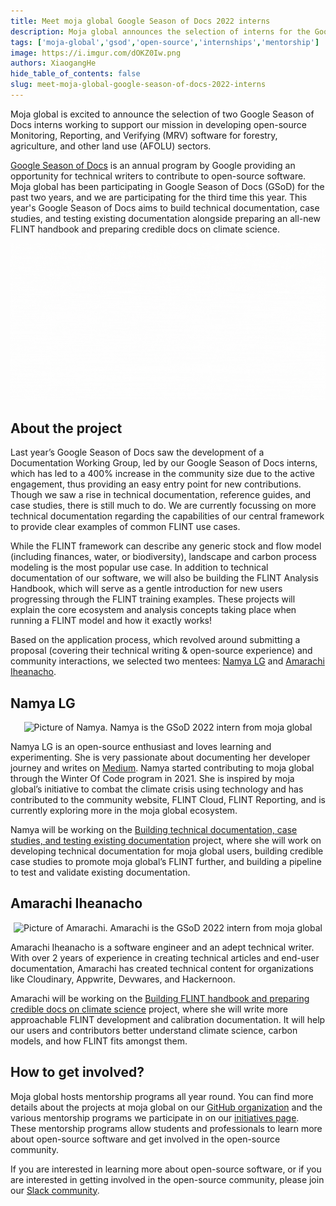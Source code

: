 ```yaml
---
title: Meet moja global Google Season of Docs 2022 interns
description: Moja global announces the selection of interns for the Google Season of Docs 2022.
tags: ['moja-global','gsod','open-source','internships','mentorship']
image: https://i.imgur.com/dOKZ0Iw.png
authors: XiaogangHe
hide_table_of_contents: false
slug: meet-moja-global-google-season-of-docs-2022-interns
---
```


Moja global is excited to announce the selection of two Google Season of Docs interns working to support our mission in developing open-source Monitoring, Reporting, and Verifying (MRV) software for forestry, agriculture, and other land use (AFOLU) sectors.

[Google Season of Docs](https://developers.google.com/season-of-docs)  is an annual program by Google providing an opportunity for technical writers to contribute to open-source software. Moja global has been participating in Google Season of Docs (GSoD) for the past two years, and we are participating for the third time this year. This year's Google Season of Docs aims to build technical documentation, case studies, and testing existing documentation alongside preparing an all-new FLINT handbook and preparing credible docs on climate science.

![GIF showing moja global and GSoD's logo side-by-side](/img/moja-global-gsod.gif)

## About the project

Last year’s Google Season of Docs saw the development of a Documentation Working Group, led by our Google Season of Docs interns, which has led to a 400% increase in the community size due to the active engagement, thus providing an easy entry point for new contributions. Though we saw a rise in technical documentation, reference guides, and case studies, there is still much to do. We are currently focussing on more technical documentation regarding the capabilities of our central framework to provide clear examples of common FLINT use cases.

While the FLINT framework can describe any generic stock and flow model (including finances, water, or biodiversity), landscape and carbon process modeling is the most popular use case. In addition to technical documentation of our software, we will also be building the FLINT Analysis Handbook, which will serve as a gentle introduction for new users progressing through the FLINT training examples. These projects will explain the core ecosystem and analysis concepts taking place when running a FLINT model and how it exactly works!

Based on the application process, which revolved around submitting a proposal (covering their technical writing & open-source experience) and community interactions, we selected two mentees:  [Namya LG](https://www.linkedin.com/in/namyalg/)  and  [Amarachi Iheanacho](https://www.linkedin.com/in/amarachi-iheanacho-0126861a6/).

## Namya LG

<p align="center">
  <img src="/img/namya-gsod-2022.jpeg" alt="Picture of Namya. Namya is the GSoD 2022 intern from moja global"></img>
</p>

Namya LG is an open-source enthusiast and loves learning and experimenting. She is very passionate about documenting her developer journey and writes on [Medium](https://namyalg.medium.com/). Namya started contributing to moja global through the Winter Of Code program in 2021. She is inspired by moja global’s initiative to combat the climate crisis using technology and has contributed to the community website, FLINT Cloud, FLINT Reporting, and is currently exploring more in the moja global ecosystem.

Namya will be working on the [Building technical documentation, case studies, and testing existing documentation](https://github.com/moja-global/mentorship/blob/main/google-season-of-docs/GSOD-2022-Project.md#building-technical-documentation-case-studies-and-testing-existing-documentation) project, where she will work on developing technical documentation for moja global users, building credible case studies to promote moja global’s FLINT further, and building a pipeline to test and validate existing documentation.

## Amarachi Iheanacho

<p align="center">
  <img src="/img/amarachi-gsod-2022.jpeg" height="532" width="400" alt="Picture of Amarachi. Amarachi is the GSoD 2022 intern from moja global"></img>
</p>

Amarachi Iheanacho is a software engineer and an adept technical writer. With over 2 years of experience in creating technical articles and end-user documentation, Amarachi has created technical content for organizations like Cloudinary, Appwrite, Devwares, and Hackernoon.

Amarachi will be working on the [Building FLINT handbook and preparing credible docs on climate science](https://github.com/moja-global/mentorship/blob/main/google-season-of-docs/GSOD-2022-Project.md#building-flint-handbook-and-preparing-credible-docs-on-climate-science) project, where she will write more approachable FLINT development and calibration documentation. It will help our users and contributors better understand climate science, carbon models, and how FLINT fits amongst them.

## How to get involved?​​

Moja global hosts mentorship programs all year round. You can find more details about the projects at moja global on our [GitHub organization](https://github.com/moja-global) and the various mentorship programs we participate in on our [initiatives page](https://community.moja.global/initiatives). These mentorship programs allow students and professionals to learn more about open-source software and get involved in the open-source community.

If you are interested in learning more about open-source software, or if you are interested in getting involved in the open-source community, please join our [Slack community](https://join.slack.com/t/mojaglobal/shared_invite/zt-o6ta1ug0-rVLjAo460~d7JbZ~HpFFtw).
